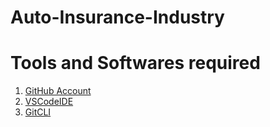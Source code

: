 # Auto-Insurance-Industry

# Tools and Softwares required

1. [GitHub Account](https://github.com/)
2. [VSCodeIDE](https://code.visualstudio.com/)
3. [GitCLI](https://git-scm.com/downloads)


